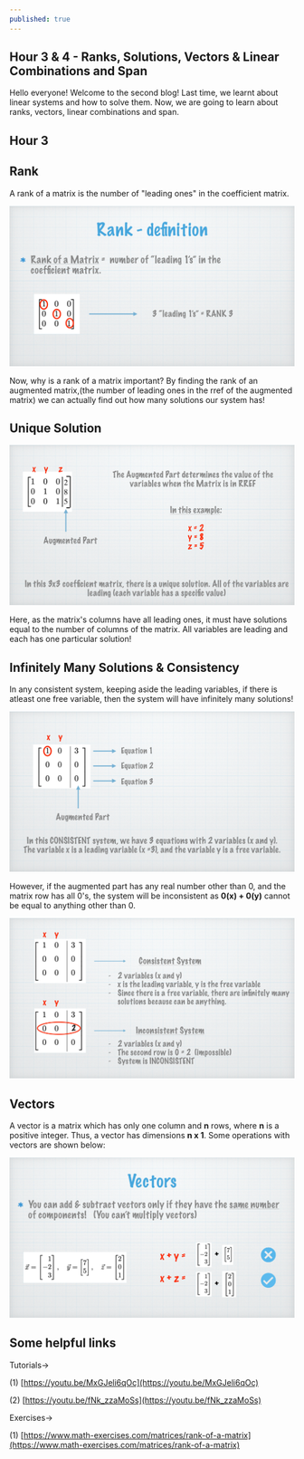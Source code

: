 ```yaml
---
published: true
---
```

## Hour 3 & 4 - Ranks, Solutions, Vectors & Linear Combinations and Span

Hello everyone! Welcome to the second blog! Last time, we learnt about linear systems and how to solve them. Now, we are going to learn about ranks, vectors, linear combinations and span.

## Hour 3
## Rank
 A rank of a matrix is the number of "leading ones" in the coefficient matrix.
 
![alt text](https://github.com/nilu-24/nilu-24.github.io/blob/master/_posts/HOUR3-2.jpg?raw=true) 

Now, why is a rank of a matrix important? By finding the rank of an augmented matrix,(the number of leading ones in the rref of the augmented matrix) we can actually find out how many solutions our system has!
## Unique Solution

![alt text](https://github.com/nilu-24/nilu-24.github.io/blob/master/_posts/HOUR3-3.jpg?raw=true) 

Here, as the matrix's columns have all leading ones, it must have solutions equal to the number of columns of the matrix. All variables are leading and each has one particular solution!

## Infinitely Many Solutions & Consistency

In any consistent system, keeping aside the leading variables, if there is atleast one free variable, then the system will have infinitely many solutions!



![alt text](https://github.com/nilu-24/nilu-24.github.io/blob/master/_posts/HOUR3-5.jpg?raw=true) 

However, if the augmented part has any real number other than 0, and the matrix row has all 0's, the system will be inconsistent as **0(x) + 0(y)** cannot be equal to anything other than 0.

![alt text](https://github.com/nilu-24/nilu-24.github.io/blob/master/_posts/HOUR3-4.jpg?raw=true) 

## Vectors
 A vector is a matrix which has only one column and **n** rows, where **n** is a positive integer. Thus, a vector has dimensions **n x 1**. Some operations with vectors are shown below:
  

![alt text](https://github.com/nilu-24/nilu-24.github.io/blob/master/_posts/HOUR3-6.jpg?raw=true)

## Some helpful links

Tutorials->

(1) [https://youtu.be/MxGJeli6qOc](https://youtu.be/MxGJeli6qOc)

(2) [https://youtu.be/fNk_zzaMoSs](https://youtu.be/fNk_zzaMoSs)

Exercises->

(1) [https://www.math-exercises.com/matrices/rank-of-a-matrix](https://www.math-exercises.com/matrices/rank-of-a-matrix)
